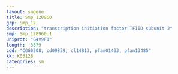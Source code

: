 ```yaml
---
layout: smgene
title: Smp_128960
grp: Smp_12
description: "transcription initiation factor TFIID subunit 2"
smp: Smp_128960.1
uniprot: "G4V9F1"
length:  3579
cdd: "COG0308, cd09839, cl14813, pfam01433, pfam13485"
kk: K03128
categories: sm
---
```

